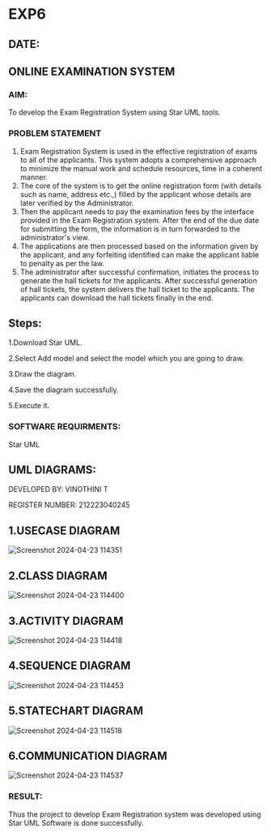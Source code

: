 # EXP6
## DATE:
## ONLINE EXAMINATION SYSTEM
### AIM:
To develop the Exam Registration System using Star UML tools.
### PROBLEM STATEMENT
1. Exam Registration System is used in the effective registration of exams to all of the
applicants. This system adopts a comprehensive approach to minimize the manual work and
schedule resources, time in a coherent manner.
2. The core of the system is to get the online registration form (with details such as name,
address etc.,) filled by the applicant whose details are later verified by the Administrator.
3. Then the applicant needs to pay the examination fees by the interface provided in the
Exam Registration system. After the end of the due date for submitting the form, the
information is in turn forwarded to the administrator's view.
4. The applications are then processed based on the information given by the applicant,
and any forfeiting identified can make the applicant liable to penalty as per the law.
5. The administrator after successful confirmation, initiates the process to generate the
hall tickets for the applicants. After successful generation of hall tickets, the system delivers
the hall ticket to the applicants. The applicants can download the hall tickets finally in the end.
## Steps:
1.Download Star UML.

2.Select Add model and select the model which you are going to draw.

3.Draw the diagram.

4.Save the diagram successfully.

5.Execute it.
### SOFTWARE REQUIRMENTS:
Star UML
## UML DIAGRAMS:
DEVELOPED BY: VINOTHINI T 

REGISTER NUMBER: 212223040245
## 1.USECASE DIAGRAM
![Screenshot 2024-04-23 114351](https://github.com/Vinothini1711/LAB-1-ATM/assets/144300204/f4371879-9e39-4354-9388-35cf87962d6b)
## 2.CLASS DIAGRAM
![Screenshot 2024-04-23 114400](https://github.com/Vinothini1711/LAB-1-ATM/assets/144300204/40f81e9c-70c2-44bd-9c78-af3f49c02122)
## 3.ACTIVITY DIAGRAM
![Screenshot 2024-04-23 114418](https://github.com/Vinothini1711/LAB-1-ATM/assets/144300204/2f294cc8-4792-4e96-974b-47ba7f4c79f4)
## 4.SEQUENCE DIAGRAM
![Screenshot 2024-04-23 114453](https://github.com/Vinothini1711/LAB-1-ATM/assets/144300204/9f916bdf-4f0c-4690-8ca5-b011dd4ac606)
## 5.STATECHART DIAGRAM
![Screenshot 2024-04-23 114518](https://github.com/Vinothini1711/LAB-1-ATM/assets/144300204/de9ab8d2-06b9-4ab0-9f3f-6ca696b12b58)
## 6.COMMUNICATION DIAGRAM
![Screenshot 2024-04-23 114537](https://github.com/Vinothini1711/LAB-1-ATM/assets/144300204/ab80b27e-6a73-4a23-ae70-3a6b13285278)
### RESULT:
Thus the project to develop Exam Registration system was developed using Star UML
Software is done successfully.
